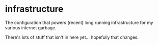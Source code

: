 # infrastructure

The configuration that powers (recent) long running infrastructure for my
various internet garbage.

There's lots of stuff that isn't in here yet... hopefully that changes.
